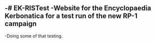 -# EK-RISTest
-Website for the Encyclopaedia Kerbonatica for a test run of the new RP-1 campaign
-
-Doing some of that testing.
